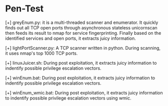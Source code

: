 # Pen-Test
[+] greyEnum.py: it is a multi-threaded scanner and enumerator. It quickly finds out all TCP open ports through asynchronous stateless unicornscan then feeds its result to nmap for service fingerprinting. Finally based on the identified services and open ports, it extracts juicy information.

[+] lightPortScanner.py: A TCP scanner written in python. During scanning, it uses nmap's top 1000 TCP ports.

[+] linuxJuicer.sh: During post exploitation, it extracts juicy information to indentify possible privilege escalation vectors.

[+] winEnum.bat: During post exploitation, it extracts juicy information to indentify possible privilege escalation vectors.

[+] winEnum_wmic.bat: During post exploitation, it extracts juicy information to indentify possible privilege escalation vectors using wmic.
